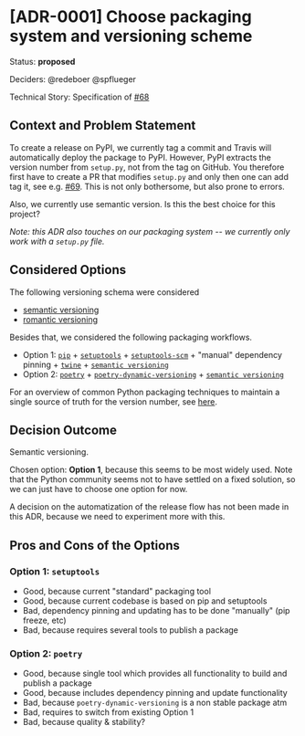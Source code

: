 # [ADR-0001] Choose packaging system and versioning scheme

Status: **proposed**

Deciders: @redeboer @spflueger

Technical Story: Specification of [#68](https://github.com/ComPWA/expertsystem/issues/68)

## Context and Problem Statement

To create a release on PyPI, we currently tag a commit and Travis will automatically deploy the package to PyPI. However, PyPI extracts the version number from `setup.py`, not from the tag on GitHub. You therefore first have to create a PR that modifies `setup.py` and only then one can add tag it, see e.g. [#69](https://github.com/ComPWA/expertsystem/pull/69). This is not only bothersome, but also prone to errors.

Also, we currently use semantic version. Is this the best choice for this project?

*Note: this ADR also touches on our packaging system -- we currently only work with a `setup.py` file.*

## Considered Options

The following versioning schema were considered

* [semantic versioning](https://semver.org/)
* [romantic versioning](https://github.com/romversioning/romver)

Besides that, we considered the following packaging workflows.

* Option 1: [`pip`](https://pypi.org/project/pip/) +
            [`setuptools`](https://pypi.org/project/setuptools/) +
            [`setuptools-scm`](https://pypi.org/project/setuptools-scm/) +
            "manual" dependency pinning +
            [`twine`](https://pypi.org/project/twine/) +
            [`semantic versioning`](https://semver.org/)
* Option 2: [`poetry`](https://pypi.org/project/poetry/) +
            [`poetry-dynamic-versioning`](https://pypi.org/project/poetry-dynamic-versioning) +
            [`semantic versioning`](https://semver.org/)

For an overview of common Python packaging techniques to maintain a single source of truth for the version number, see [here](https://packaging.python.org/guides/single-sourcing-package-version/).

## Decision Outcome

Semantic versioning.

Chosen option: **Option 1**, because this seems to be most widely used. Note that the Python community seems not to have settled on a fixed solution, so we can just have to choose one option for now.

A decision on the automatization of the release flow has not been made in this ADR, because we need to experiment more with this.


## Pros and Cons of the Options

### Option 1: `setuptools`

* Good, because current "standard" packaging tool
* Good, because current codebase is based on pip and setuptools
* Bad, dependency pinning and updating has to be done "manually"
  (pip freeze, etc)
* Bad, because requires several tools to publish a package

### Option 2: `poetry`

* Good, because single tool which provides all functionality to build and
  publish a package
* Good, because includes dependency pinning and update functionality
* Bad, because `poetry-dynamic-versioning` is a non stable package atm
* Bad, requires to switch from existing Option 1
* Bad, because quality & stability?
